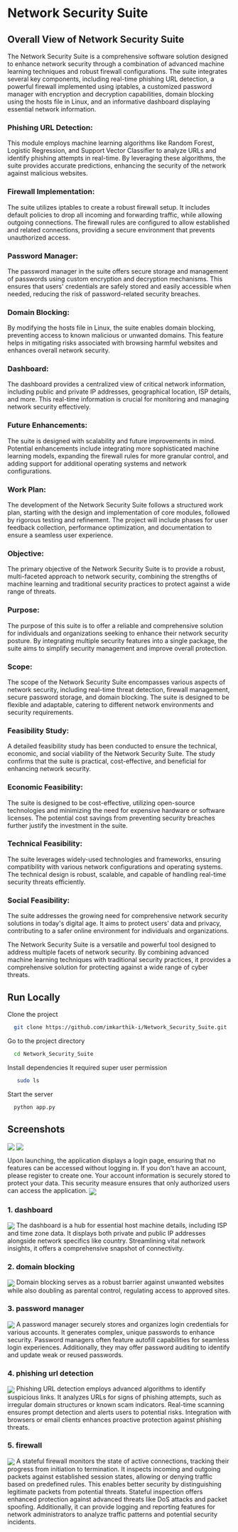 
# Network Security Suite

## Overall View of Network Security Suite
The Network Security Suite is a comprehensive software solution designed to enhance network security through a combination of advanced machine learning techniques and robust firewall configurations. The suite integrates several key components, including real-time phishing URL detection, a powerful firewall implemented using iptables, a customized password manager with encryption and decryption capabilities, domain blocking using the hosts file in Linux, and an informative dashboard displaying essential network information.

### Phishing URL Detection: 
This module employs machine learning algorithms like Random Forest, Logistic Regression, and Support Vector Classifier to analyze URLs and identify phishing attempts in real-time. By leveraging these algorithms, the suite provides accurate predictions, enhancing the security of the network against malicious websites.

### Firewall Implementation: 
The suite utilizes iptables to create a robust firewall setup. It includes default policies to drop all incoming and forwarding traffic, while allowing outgoing connections. The firewall rules are configured to allow established and related connections, providing a secure environment that prevents unauthorized access.

### Password Manager: 
The password manager in the suite offers secure storage and management of passwords using custom encryption and decryption mechanisms. This ensures that users' credentials are safely stored and easily accessible when needed, reducing the risk of password-related security breaches.

### Domain Blocking: 
By modifying the hosts file in Linux, the suite enables domain blocking, preventing access to known malicious or unwanted domains. This feature helps in mitigating risks associated with browsing harmful websites and enhances overall network security.

### Dashboard: 
The dashboard provides a centralized view of critical network information, including public and private IP addresses, geographical location, ISP details, and more. This real-time information is crucial for monitoring and managing network security effectively.

### Future Enhancements: 
The suite is designed with scalability and future improvements in mind. Potential enhancements include integrating more sophisticated machine learning models, expanding the firewall rules for more granular control, and adding support for additional operating systems and network configurations.

### Work Plan: 
The development of the Network Security Suite follows a structured work plan, starting with the design and implementation of core modules, followed by rigorous testing and refinement. The project will include phases for user feedback collection, performance optimization, and documentation to ensure a seamless user experience.

### Objective: 
The primary objective of the Network Security Suite is to provide a robust, multi-faceted approach to network security, combining the strengths of machine learning and traditional security practices to protect against a wide range of threats.

### Purpose: 
The purpose of this suite is to offer a reliable and comprehensive solution for individuals and organizations seeking to enhance their network security posture. By integrating multiple security features into a single package, the suite aims to simplify security management and improve overall protection.

### Scope: 
The scope of the Network Security Suite encompasses various aspects of network security, including real-time threat detection, firewall management, secure password storage, and domain blocking. The suite is designed to be flexible and adaptable, catering to different network environments and security requirements.

### Feasibility Study: 
A detailed feasibility study has been conducted to ensure the technical, economic, and social viability of the Network Security Suite. The study confirms that the suite is practical, cost-effective, and beneficial for enhancing network security.

### Economic Feasibility: 
The suite is designed to be cost-effective, utilizing open-source technologies and minimizing the need for expensive hardware or software licenses. The potential cost savings from preventing security breaches further justify the investment in the suite.

### Technical Feasibility: 
The suite leverages widely-used technologies and frameworks, ensuring compatibility with various network configurations and operating systems. The technical design is robust, scalable, and capable of handling real-time security threats efficiently.

### Social Feasibility:
The suite addresses the growing need for comprehensive network security solutions in today's digital age. It aims to protect users' data and privacy, contributing to a safer online environment for individuals and organizations.

The Network Security Suite is a versatile and powerful tool designed to address multiple facets of network security. By combining advanced machine learning techniques with traditional security practices, it provides a comprehensive solution for protecting against a wide range of cyber threats.











## Run Locally

Clone the project

```bash
  git clone https://github.com/imkarthik-i/Network_Security_Suite.git
```

Go to the project directory

```bash
  cd Network_Security_Suite
```

Install dependencies
It required super user permission
```bash
   sudo ls
```

Start the server

```bash
  python app.py
```

## Screenshots
<img src='screenshots/Screenshot from 2024-07-18 04-27-15.png' align='center'>
<img src='screenshots/screenshots/Screenshot from 2024-07-18 04-28-53.png' align='center'>


Upon launching, the application displays a login page, ensuring that no features can be accessed without logging in. If you don't have an account, please register to create one. Your account information is securely stored to protect your data. This security measure ensures that only authorized users can access the application.
<img src='screenshots/Screenshot from 2024-07-18 04-29-14.png' align='center'>

### 1. dashboard
<img src='screenshots/Screenshot from 2024-07-18 04-29-21.png' align='center'>
The dashboard is a hub for essential host machine details, including ISP and time zone data. It displays both private and public IP addresses alongside network specifics like country. Streamlining vital network insights, it offers a comprehensive snapshot of connectivity.

### 2. domain blocking
<img src='screenshots/Screenshot from 2024-07-18 04-29-43.png' align='center'>
Domain blocking serves as a robust barrier against unwanted websites while also doubling as parental control, regulating access to approved sites.

### 3. password manager
<img src='screenshots/Screenshot from 2024-07-18 04-29-50.png' align='center'>
A password manager securely stores and organizes login credentials for various accounts. It generates complex, unique passwords to enhance security. Password managers often feature autofill capabilities for seamless login experiences. Additionally, they may offer password auditing to identify and update weak or reused passwords.

### 4. phishing url detection
<img src='screenshots/Screenshot from 2024-07-18 04-29-56.png' align='center'>
Phishing URL detection employs advanced algorithms to identify suspicious links. It analyzes URLs for signs of phishing attempts, such as irregular domain structures or known scam indicators. Real-time scanning ensures prompt detection and alerts users to potential risks. Integration with browsers or email clients enhances proactive protection against phishing threats.

### 5. firewall
<img src='screenshots/Screenshot from 2024-07-18 04-29-35.png' align='center'>
A stateful firewall monitors the state of active connections, tracking their progress from initiation to termination. It inspects incoming and outgoing packets against established session states, allowing or denying traffic based on predefined rules. This enables better security by distinguishing legitimate packets from potential threats. Stateful inspection offers enhanced protection against advanced threats like DoS attacks and packet spoofing. Additionally, it can provide logging and reporting features for network administrators to analyze traffic patterns and potential security incidents.
